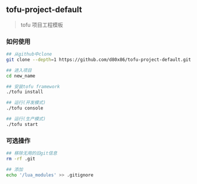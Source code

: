 ## tofu-project-default

> tofu 项目工程模板



### 如何使用

```sh
## 从github中clone
git clone --depth=1 https://github.com/d80x86/tofu-project-default.git new_name

## 进入项目
cd new_name

## 安装tofu framework
./tofu install

## 运行(开发模式)
./tofu console

## 运行(生产模式)
./tofu start

```



### 可选操作

```sh
## 移除无用的旧git信息
rm -rf .git

## 添加
echo '/lua_modules' >> .gitignore
```




